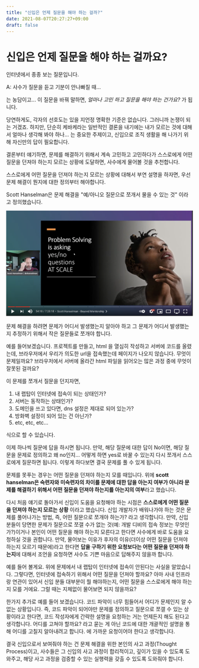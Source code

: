 ```yaml
---
title: "신입은 언제 질문을 해야 하는 걸까?"
date: 2021-08-07T20:27:27+09:00
draft: false
---
```




# 신입은 언제 질문을 해야 하는 걸까요? 

인터넷에서 종종 보는 질문입니다. 

A: 사수가 질문을 듣고 기분이 안나빠질 때... 

는 농담이고... 이 질문을 바꿔 말하면, *얼마나 고민 하고 질문을 해야 하는 건가요?* 가 됩니다.



당연하게도, 각자의 선호도는 있을 지언정 명확한 기준은 없습니다. 그러니까 논쟁이 되는 거겠죠. 하지만, 단순히 케바케라는 일반적인 결론을 내기에는 내가 모르는 것에 대해서 얼마나 생각해 봐야 하나...  는 중요한 주제이고, 신입으로 조직 생활을 해 나가기 위해 자신만의 답이 필요합니다.

결론부터 얘기하면, 문제를 해결하기 위해서 계속 고민하고 고민하다가 스스로에게 어떤 질문을 던져야 하는지 모르는 상황에 도달하면, 사수에게 물어볼 것을 추천합니다. 

스스로에게 어떤 질문을 던져야 하는지 모르는 상황에 대해서 부연 설명을 하자면, 우선 문제 해결이 뭔지에 대한 정의부터 해야합니다. 

Scott Hanselman은 문제 해결을 "예/아니오 질문으로 쪼개서 물을 수 있는 것" 이라고 정의했습니다. 



![스크린샷 2021-08-08 오전 9.23.38](yes_or_no.png)



문제 해결을 하려면 문제가 어디서 발생했는지 알아야 하고 그 문제가 어디서 발생했는지 추정하기 위해서 작은 질문들로 쪼개야 합니다. 

예를 들어보겠습니다. 프로젝트를 만들고, html 을 열심히 작성하고 서버에 코드를 올렸는데, 브라우저에서 우리가 의도한 url을 접속했는데 페이지가 나오지 않습니다. 무엇이 문제일까요? 브라우저에서 서버에 올라간 html 파일을 읽어오는 많은 과정 중에 무엇이 잘못된 걸까요?

이 문제를 쪼개서 질문을 던지자면, 

1. 내 랩탑이 인터넷에 접속이 되는 상태인가?
2. 서버는 동작하는 상태인가?
3. 도메인을 쓰고 있다면, dns 설정은 제대로 되어 있는가?
4. 방화벽 설정이 되어 있는 건 아닌가? 
5. etc, etc, etc...

식으로 할 수 있습니다. 

이제 하나씩 질문에 답을 하시면 됩니다. 만약, 해당 질문에 대한 답이 No이면, 해당 질문을 문제로 정의하고  왜 no인지... 어떻게 하면 yes로 바꿀 수 있는지 다시 쪼개서 스스로에게 질문하면 됩니다. 이렇게 하다보면 결국 문제를 풀 수 있게 됩니다. 

문제를 못푸는 경우는 어떤 질문을 던져야 하는지 모를 때입니다. 위에 **scott hanselman은 숙련자와 미숙련자의 차이를 문제에 대한 답을 아는지 여부가 아니라 문제를 해결하기 위해서 어떤 질문을 던져야 하는지를 아는지의 여부**라고 했습니다. 

다시 처음 얘기로 돌아가서 신입이 도움을 요청해야 하는 시점은 **스스로에게 어떤 질문을 던져야 하는지 모르는 상황** 이라고 했습니다. 신입 개발자가 배워나가야 하는 것은 문제를 풀어나가는 방법, 즉, 어떤 질문으로 쪼개야 하는가? 라고 생각합니다. 만약, 신입분들이 당면한 문제가 질문으로 쪼갤 수가 없는 것(예: 개발 디비의 접속 정보는 무엇인가?)이거나 본인이 어떤 질문을 해야 하는지 모른다고 한다면 사수에게 바로 도움을 요청하실 것을 권합니다. 만약, 물어보는 이유가 후자의 이유(더이상 어떤 질문을 던져야 하는지 모르기 때문에)라고 한다면 **답을 구하기 위한 요청보다는 어떤 질문을 던져야 하는지**에 대해서 조언을 요청하면 사수도 기쁜 마음으로 답해주지 않을까 합니다.  

예를 들어 볼게요. 위에 문제에서 내 랩탑이 인터넷에 접속이 안된다는 사실을 알았습니다. 그렇다면, 인터넷에 접속하기 위해서 어떤 질문을 던져야 할까요? 아마 사내 인프라랑 연관이 있어서 신입 분들 대부분이 뭘 해야하는지, 어떤 질문을 스스로에게 해야 하는지 모를 거에요. 그럴 때는 지체없이 물어보면 되지 않을까요? 

한가지 추가로 예를 들어 보겠습니다. 코드 파악이 너무 힘들어서 어디가 문제인지 알 수 없는 상황입니다. 즉, 코드 파악이 되어야만 문제를 정의하고 질문으로 쪼갤 수 있는 상황이라고 한다면, 코드 작성자에게 간략한 설명을 요청하는 거는 언제든지 해도 된다고 생각합니다. 어디를 고쳐야 할까요? 라고 묻는 게 아닌 코드에 대한 개괄적인 설명을 통해 어디를 고칠지 알아내려고 합니다. 에 가까운 요청이어야 한다고 생각합니다. 

결국 신입으로서 보여줘야 하는 건 문제 해결을 위한 본인의 사고 과정(Thought Process)이고, 사수들은 그 신입의 사고 과정이 합리적이고, 깊이가 있을 수 있도록 도와주고, 해당 사고 과정을 검증할 수 있는 실행력을 갖출 수 있도록 도와줘야 합니다.

